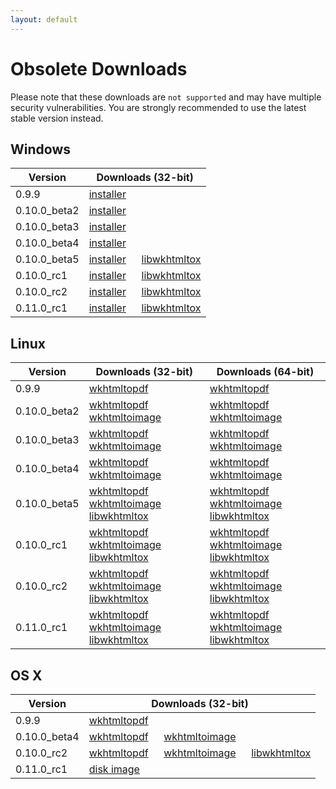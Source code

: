 ```yaml
---
layout: default
---
```


# Obsolete Downloads

Please note that these downloads are `not supported` and may have multiple security vulnerabilities. You are strongly recommended to use the latest stable version instead.

## Windows

Version      | Downloads (32-bit)
-------      | ------------------
0.9.9        | [installer](https://downloads.wkhtmltopdf.org/obsolete/windows/wkhtmltopdf-0.9.9-installer.exe)
0.10.0_beta2 | [installer](https://downloads.wkhtmltopdf.org/obsolete/windows/wkhtmltopdf-0.10.0_beta2-installer.exe)
0.10.0_beta3 | [installer](https://downloads.wkhtmltopdf.org/obsolete/windows/wkhtmltox-0.10.0_beta3-installer.exe)
0.10.0_beta4 | [installer](https://downloads.wkhtmltopdf.org/obsolete/windows/wkhtmltox-0.10.0_beta4-installer.exe)
0.10.0_beta5 | [installer](https://downloads.wkhtmltopdf.org/obsolete/windows/wkhtmltox-0.10.0_beta5-installer.exe)   &emsp; [libwkhtmltox](https://downloads.wkhtmltopdf.org/obsolete/windows/libwkhtmltox-0.10.0_beta5_2.zip)
0.10.0_rc1   | [installer](https://downloads.wkhtmltopdf.org/obsolete/windows/wkhtmltox-0.10.0_rc1-installer.exe)     &emsp; [libwkhtmltox](https://downloads.wkhtmltopdf.org/obsolete/windows/libwkhtmltox-0.10.0_rc1.zip)
0.10.0_rc2   | [installer](https://downloads.wkhtmltopdf.org/obsolete/windows/wkhtmltox-0.10.0_rc2-installer.exe)     &emsp; [libwkhtmltox](https://downloads.wkhtmltopdf.org/obsolete/windows/libwkhtmltox-0.10.0_rc2.zip)
0.11.0_rc1   | [installer](https://downloads.wkhtmltopdf.org/obsolete/windows/wkhtmltox-0.11.0_rc1-installer.exe)     &emsp; [libwkhtmltox](https://downloads.wkhtmltopdf.org/obsolete/windows/libwkhtmltox-0.11.0_rc1.zip)

## Linux

Version      | Downloads (32-bit)                                                                                                                                                                                                                                                                                                                                                                                                       | Downloads (64-bit)
-------      | ------------------                                                                                                                                                                                                                                                                                                                                                                                                       | ------------------
0.9.9        | [wkhtmltopdf](https://downloads.wkhtmltopdf.org/obsolete/linux/wkhtmltopdf-0.9.9-static-i386.tar.bz2)                                                                                                                                                                                                                                                                                              | [wkhtmltopdf](https://downloads.wkhtmltopdf.org/obsolete/linux/wkhtmltopdf-0.9.9-static-amd64.tar.bz2)
0.10.0_beta2 | [wkhtmltopdf](https://downloads.wkhtmltopdf.org/obsolete/linux/wkhtmltopdf-0.10.0_beta2-static-i386.tar.bz2)  &emsp; [wkhtmltoimage](https://downloads.wkhtmltopdf.org/obsolete/linux/wkhtmltoimage-0.10.0_beta2-static-i386.tar.bz2)                                                                                                                                        | [wkhtmltopdf](https://downloads.wkhtmltopdf.org/obsolete/linux/wkhtmltopdf-0.10.0_beta2-static-amd64.tar.bz2)  &emsp; [wkhtmltoimage](https://downloads.wkhtmltopdf.org/obsolete/linux/wkhtmltoimage-0.10.0_beta2-static-amd64.tar.bz2)
0.10.0_beta3 | [wkhtmltopdf](https://downloads.wkhtmltopdf.org/obsolete/linux/wkhtmltopdf-0.10.0_beta3-static-i386.tar.bz2)  &emsp; [wkhtmltoimage](https://downloads.wkhtmltopdf.org/obsolete/linux/wkhtmltoimage-0.10.0_beta3-static-i386.tar.bz2)                                                                                                                                        | [wkhtmltopdf](https://downloads.wkhtmltopdf.org/obsolete/linux/wkhtmltopdf-0.10.0_beta3-static-amd64.tar.bz2)  &emsp; [wkhtmltoimage](https://downloads.wkhtmltopdf.org/obsolete/linux/wkhtmltoimage-0.10.0_beta3-static-amd64.tar.bz2)
0.10.0_beta4 | [wkhtmltopdf](https://downloads.wkhtmltopdf.org/obsolete/linux/wkhtmltopdf-0.10.0_beta4-static-i386.tar.bz2)  &emsp; [wkhtmltoimage](https://downloads.wkhtmltopdf.org/obsolete/linux/wkhtmltoimage-0.10.0_beta4-static-i386.tar.bz2)                                                                                                                                        | [wkhtmltopdf](https://downloads.wkhtmltopdf.org/obsolete/linux/wkhtmltopdf-0.10.0_beta4-static-amd64.tar.bz2)  &emsp; [wkhtmltoimage](https://downloads.wkhtmltopdf.org/obsolete/linux/wkhtmltoimage-0.10.0_beta4-static-amd64.tar.bz2)
0.10.0_beta5 | [wkhtmltopdf](https://downloads.wkhtmltopdf.org/obsolete/linux/wkhtmltopdf-0.10.0_beta5-static-i386.tar.lzma) &emsp; [wkhtmltoimage](https://downloads.wkhtmltopdf.org/obsolete/linux/wkhtmltoimage-0.10.0_beta5-static-i386.tar.lzma) &emsp; [libwkhtmltox](https://downloads.wkhtmltopdf.org/obsolete/linux/libwkhtmltox-0.10.0_beta5-i386.tar.lzma) | [wkhtmltopdf](https://downloads.wkhtmltopdf.org/obsolete/linux/wkhtmltopdf-0.10.0_beta5-static-amd64.tar.lzma) &emsp; [wkhtmltoimage](https://downloads.wkhtmltopdf.org/obsolete/linux/wkhtmltoimage-0.10.0_beta5-static-amd64.tar.lzma) &emsp; [libwkhtmltox](https://downloads.wkhtmltopdf.org/obsolete/linux/libwkhtmltox-0.10.0_beta5-amd64.tar.lzma)
0.10.0_rc1   | [wkhtmltopdf](https://downloads.wkhtmltopdf.org/obsolete/linux/wkhtmltopdf-0.10.0_rc1-static-i386.tar.lzma)   &emsp; [wkhtmltoimage](https://downloads.wkhtmltopdf.org/obsolete/linux/wkhtmltoimage-0.10.0_rc1-static-i386.tar.lzma)   &emsp; [libwkhtmltox](https://downloads.wkhtmltopdf.org/obsolete/linux/libwkhtmltox-0.10.0_rc1-i386.tar.lzma)   | [wkhtmltopdf](https://downloads.wkhtmltopdf.org/obsolete/linux/wkhtmltopdf-0.10.0_rc1-static-amd64.tar.lzma)   &emsp; [wkhtmltoimage](https://downloads.wkhtmltopdf.org/obsolete/linux/wkhtmltoimage-0.10.0_rc1-static-amd64.tar.lzma)   &emsp; [libwkhtmltox](https://downloads.wkhtmltopdf.org/obsolete/linux/libwkhtmltox-0.10.0_rc1-amd64.tar.lzma)
0.10.0_rc2   | [wkhtmltopdf](https://downloads.wkhtmltopdf.org/obsolete/linux/wkhtmltopdf-0.10.0_rc2-static-i386.tar.bz2)    &emsp; [wkhtmltoimage](https://downloads.wkhtmltopdf.org/obsolete/linux/wkhtmltoimage-0.10.0_rc2-static-i386.tar.bz2)    &emsp; [libwkhtmltox](https://downloads.wkhtmltopdf.org/obsolete/linux/libwkhtmltox-0.10.0_rc2-i386.tar.bz2)    | [wkhtmltopdf](https://downloads.wkhtmltopdf.org/obsolete/linux/wkhtmltopdf-0.10.0_rc2-static-amd64.tar.bz2)    &emsp; [wkhtmltoimage](https://downloads.wkhtmltopdf.org/obsolete/linux/wkhtmltoimage-0.10.0_rc2-static-amd64.tar.bz2)    &emsp; [libwkhtmltox](https://downloads.wkhtmltopdf.org/obsolete/linux/libwkhtmltox-0.10.0_rc2-amd64.tar.bz2)
0.11.0_rc1   | [wkhtmltopdf](https://downloads.wkhtmltopdf.org/obsolete/linux/wkhtmltopdf-0.11.0_rc1-static-i386.tar.bz2)    &emsp; [wkhtmltoimage](https://downloads.wkhtmltopdf.org/obsolete/linux/wkhtmltoimage-0.11.0_rc1-static-i386.tar.bz2)    &emsp; [libwkhtmltox](https://downloads.wkhtmltopdf.org/obsolete/linux/libwkhtmltox-0.11.0_rc1-i386.tar.bz2)    | [wkhtmltopdf](https://downloads.wkhtmltopdf.org/obsolete/linux/wkhtmltopdf-0.11.0_rc1-static-amd64.tar.bz2)    &emsp; [wkhtmltoimage](https://downloads.wkhtmltopdf.org/obsolete/linux/wkhtmltoimage-0.11.0_rc1-static-amd64.tar.bz2)    &emsp; [libwkhtmltox](https://downloads.wkhtmltopdf.org/obsolete/linux/libwkhtmltox-0.11.0_rc1-amd64.tar.bz2)

## OS X

Version      | Downloads (32-bit)
-------      | ------------------
0.9.9        | [wkhtmltopdf](https://downloads.wkhtmltopdf.org/obsolete/osx/wkhtmltopdf-0.9.9-OS-X.i368)
0.10.0_beta4 | [wkhtmltopdf](https://downloads.wkhtmltopdf.org/obsolete/osx/wkhtmltopdf-0.10.0_beta4_OS-X.i386)        &emsp; [wkhtmltoimage](https://downloads.wkhtmltopdf.org/obsolete/osx/wkhtmltoimage-0.10.0_beta4-OS-X.i386)
0.10.0_rc2   | [wkhtmltopdf](https://downloads.wkhtmltopdf.org/obsolete/osx/wkhtmltopdf-OSX-0.10.0_rc2-static.tar.bz2) &emsp; [wkhtmltoimage](https://downloads.wkhtmltopdf.org/obsolete/osx/wkhtmltoimage-OSX-0.10.0_rc2-static.tar.bz2) &emsp; [libwkhtmltox](https://downloads.wkhtmltopdf.org/obsolete/osx/libwkhtmltox-OSX-0.10.0_rc2.tar.bz2)
0.11.0_rc1   | [disk image](https://downloads.wkhtmltopdf.org/obsolete/osx/wkhtmltopdf.dmg)
